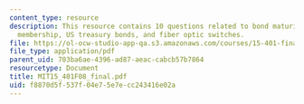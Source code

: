 ```yaml
---
content_type: resource
description: This resource contains 10 questions related to bond maturing, annual
  membership, US treasury bonds, and fiber optic switches.
file: https://ol-ocw-studio-app-qa.s3.amazonaws.com/courses/15-401-finance-theory-i-fall-2008/f8870d5f537f04e75e7ecc243416e02a_MIT15_401F08_final.pdf
file_type: application/pdf
parent_uid: 703ba6ae-4396-ad87-aeac-cabcb57b7864
resourcetype: Document
title: MIT15_401F08_final.pdf
uid: f8870d5f-537f-04e7-5e7e-cc243416e02a
---
```

